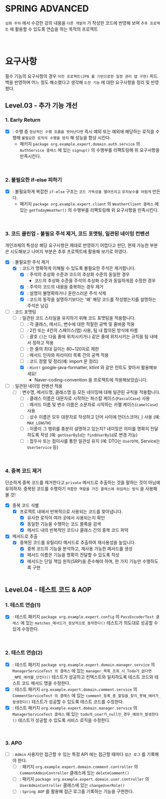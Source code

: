 # SPRING ADVANCED
`심화 주차` 에서 수강한 강의 내용을 `다른 개발자` 가 작성한 코드에 반영해 보며 `추후 프로젝트` 에 활용할 수 있도록 연습을 하는 목적의 프로젝트
<br/><br/><br/>

# 요구사항
필수 기능의 요구사항의 경우 `이전 프로젝트(JPA 를 기반으로한 일정 관리 앱 구현)` 피드백을 반영하며 어느 정도 해소했다고 생각해 `도전 기능` 에 대한 요구사항을 정리 및 반영했다.
## Level.03 - 추가 기능 개선
### 1. Early Return
- [x] : 수행 중 `정상적인 수행 흐름을 벗어난다면` 즉시 예외 또는 예외에 해당하는 로직을 수행해 `불필요한 로직의 수행을 방지` 해 성능을 향상 시킨다.
  - 패키지 `package org.example.expert.domain.auth.service` 의 `AuthService 클래스` 에 있는 `signup()` 의 수행부를 리팩토링해 위 요구사항을 만족시킨다.
<br/>

### 2. 불필요한 if-else 피하기
- [x] : 불필요하게 복잡한 `if-else` 구조는 `코드 가독성을 떨어뜨리고` `유지보수를 어렵게` 만든다.
  - 패키지 `package org.example.expert.client` 의 `WeatherClient 클래스` 에 있는 `getTodayWeather()` 의 수행부를 리팩토링해 위 요구사항을 만족시킨다.
<br/>

### 3. 코드 클린업 - 불필요 주석 제거, 코드 포맷팅, 일관된 네이밍 컨벤션
개인과제의 특성상 해당 요구사항은 제대로 반영하기 어렵다고 판단, 현재 가능한 부분은 시도해보고 나머지 부분은 추후 프로젝트에 활용해 보기로 하였다.
- [x] : 불필요한 주석 제거
  - [x] : 코드가 명확하게 이해될 수 있도록 불필요한 주석은 제거합니다.
    - [x] : 주석의 추상화 수준과 코드의 추상화 수준의 동일한 경우
      - 코드의 추상화 수준을 주석의 추상화 수준과 동일하게끔 수정한 경우
    - [x] : 주석이 코드의 내용을 중복하는 경우 제거
    - [x] : 설명이 불명확하거나 혼란스러운 주석 삭제
    - [x] : 코드의 동작을 설명하기보다는 '왜' 해당 코드를 작성했는지를 설명하는 주석은 남김
- [ ] : 코드 포맷팅
  - [ ] : 일관된 코드 스타일을 유지하기 위해 코드 포맷팅을 적용합니다.
    - [ ] : 각 클래스, 메서드, 변수에 대한 적절한 공백 및 줄바꿈 적용
    - [ ] : 2칸 또는 4칸의 스페이스(탭) 사용, 팀 내 합의된 방식에 따름
    - [ ] : 괄호 `{}`는 다음 줄에 위치시키거나 같은 줄에 위치시키는 규칙을 팀 내에서 정하고 적용
    - [ ] : 한 줄의 최대 길이는 80~120자로 제한
    - [ ] : 메서드 인자와 파라미터 목록 간의 공백 적용
    - [ ] : 코드 정렬 및 정리(예: import 문 정리)
    - [x] : `Hint!` google-java-formatter, ktlint 와 같은 린트도 찾아서 활용해보세요!
      - Naver-coding-convention 을 프로젝트에 적용해보았습니다.
- [ ] : 일관된 네이밍 컨벤션 적용
  - [ ] : 변수명, 메서드명, 클래스명 등 모든 네이밍에 대해 일관된 규칙을 적용합니다.
    - [ ] : 클래스 이름은 대문자로 시작하는 파스칼 케이스(`PascalCase`) 사용
    - [ ] : 메서드 이름 및 변수 이름은 소문자로 시작하는 카멜 케이스(`camelCase`) 사용
    - [ ] : 상수 이름은 모두 대문자로 작성하고 단어 사이에 언더스코어(`_`) 사용 (예: `MAX_LENGTH`)
    - [ ] : 이름이 그 행위를 충분히 설명하고 있는지?
      네이밍은 의미를 명확히 전달하도록 작성 (예: `getUserById`는 `findUserById`로 변경 가능)
    - [ ] : 접두사 또는 접미사를 통한 일관성 유지 (예: DTO는 `UserDTO`, Service는 `UserService` 등)
<br/>

### 4. 중복 코드 제거
단순하게 중복 코드를 제거한다고 `private` 메서드로 추출하는 것을 말하는 것이 아님에 유의하자. 중복된 코드를 수행하기 `적합한 역할을 가진 클래스에 위임하는 방식` 을 사용해 볼 것!
- [x]  중복 코드 식별
    - [x]  프로젝트 내에서 반복적으로 사용되는 코드를 찾아냅니다.
        - [x]  유사한 로직이 여러 곳에서 사용되는지 확인
        - [x]  동일한 기능을 수행하는 코드 블록을 검색
        - [x]  메서드 내의 반복적인 코드나 클래스 간의 중복 코드 파악
- [x]  메서드로 추출
    - [x]  중복된 코드를 유틸리티 메서드로 추출하여 재사용성을 높입니다.
        - [x]  중복 코드의 기능을 분석하고, 재사용 가능한 메서드를 생성
        - [x]  메서드 이름은 기능을 명확히 전달할 수 있도록 작성
        - [x]  메서드는 단일 책임 원칙(SRP)을 준수해야 하며, 한 가지 기능만 수행하도록 구현
<br/><br/>

## Level.04 - 테스트 코드 & AOP
### 1. 테스트 연습(1)
- [x] : 테스트 패키지 `package org.example.expert.config` 의 `PassEncoderTest 클래스` 에 있는 `matches_메서드가_정상적으로_동작한다()` 테스트가 의도대로 성공할 수 있게 수정한다.
<br/>

### 2. 테스트 연습(2)
- [x] : 테스트 패키지 `package org.example.expert.domain.manager.service` 의 `ManagerServiceTest 의 클래스` 에 있는 `manager_목록_조회_시_Todo가_없다면_NPE_에러를_던진다()` 테스트가 성공하고 컨텍스트와 일치하도록 테스트 코드와 테스트 코드 메서드 명을 수정한다.
- [x] : 테스트 패키지 `org.example.expert.domain.comment.service` 의 `CommentServiceTest 의 클래스` 에 있는 `comment_등록_중_할일을_찾지_못해_에러가_발생한다()` 테스트가 성공할 수 있도록 테스트 코드를 수정한다.
- [x] : 테스트 패키지 `org.example.expert.domain.manager.service` 의 `ManagerServiceTest 클래스` 에 있는 `todo의_user가_null인_경우_예외가_발생한다()` 테스트가 성공할 수 있도록 서비스 로직을 수정한다.
<br/>

### 3. APO
- [ ] : `Admin` 사용자만 접근할 수 있는 특정 API 에는 접근할 때마다 `접근 로그` 를 기록해야 한다.
  - [ ] : 패키지 `org.example.expert.domain.comment.controller` 의 `CommentAdminController` 클래스에 있는 `deleteComment()`
  - [ ] : 패키지 `package org.example.expert.domain.user.controller` 의 `UserAdminController` 클래스에 있는 `changeUserRole()`
  - [ ] : `Spring AOP` 를 활용해 접근 로그를 기록하는 기능을 구현한다.